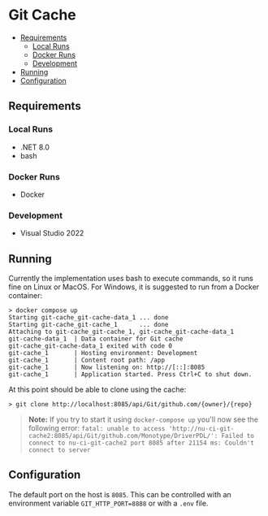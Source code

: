 # Git Cache

- [Requirements](#requirements)
  - [Local Runs](#local-runs)
  - [Docker Runs](#docker-runs)
  - [Development](#development)
- [Running](#running)
- [Configuration](#configuration)

## Requirements

### Local Runs

- .NET 8.0
- bash

### Docker Runs

- Docker

### Development

- Visual Studio 2022

## Running

Currently the implementation uses bash to execute commands, so it
runs fine on Linux or MacOS. For Windows, it is suggested to run
from a Docker container:

```batch
> docker compose up
Starting git-cache_git-cache-data_1 ... done
Starting git-cache_git-cache_1      ... done
Attaching to git-cache_git-cache_1, git-cache_git-cache-data_1
git-cache-data_1  | Data container for Git cache
git-cache_git-cache-data_1 exited with code 0
git-cache_1       | Hosting environment: Development
git-cache_1       | Content root path: /app
git-cache_1       | Now listening on: http://[::]:8085
git-cache_1       | Application started. Press Ctrl+C to shut down.
```

At this point should be able to clone using the cache:

```batch
> git clone http://localhost:8085/api/Git/github.com/{owner}/{repo}
```

> **Note:** If you try to start it using `docker-compose up` you'll now see the following error: `fatal: unable to access 'http://nu-ci-git-cache2:8085/api/Git/github.com/Monotype/DriverPDL/': Failed to connect to nu-ci-git-cache2 port 8085 after 21154 ms: Couldn't connect to server`

## Configuration

The default port on the host is `8085`. This can be controlled with
an environment variable `GIT_HTTP_PORT=8888` or with a `.env` file.
